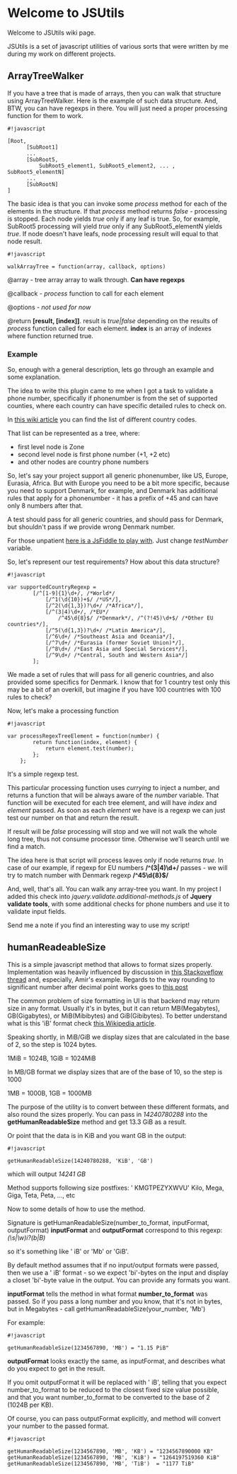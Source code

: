 # Welcome to JSUtils

Welcome to JSUtils wiki page.

JSUtils is a set of javascript utilities of various sorts that were written by me during my work on different projects.

## ArrayTreeWalker

If you have a tree that is made of arrays, then you can walk that structure using ArrayTreeWalker.
Here is the example of such data structure. 
And, BTW, you can have regexps in there. You will just need a proper processing function for them to work.

```
#!javascript

[Root,
      [SubRoot1]
      ...
      [SubRoot5,
          SubRoot5_element1, SubRoot5_element2, ... , SubRoot5_elementN]
      ...
      [SubRootN]
]
```

The basic idea is that you can invoke some *process* method for each of the elements in the structure. If that *process* method returns *false* - processing is stopped.
Each node yields *true* only if any leaf is true.
So, for example, SubRoot5 processing will yield *true* only if any SubRoot5_elementN yields *true*.
If node doesn't have leafs, node processing result will equal to that node result.

```
#!javascript

walkArrayTree = function(array, callback, options)
```

@array - tree array array to walk through. **Can have regexps**

@callback - *process* function to call for each element

@options - *not used for now*


@return **[result, [index]]**. result is *true|false* depending on the results of *process* function called for each element. **index** is an array of indexes where function returned true.

### Example

So, enough with a general description, lets go through an example and some explanation.


The idea to write this plugin came to me when I got a task to validate a phone number, specifically if phonenumber is from the set of supported counties, where each country can have specific detailed rules to check on.


In [this wiki article](http://en.wikipedia.org/wiki/List_of_country_calling_codes) you can find the list of different country codes.

That list can be represented as a tree, where:
- first level node is Zone
- second level node is first phone number (+1, +2 etc)
- and other nodes are country phone numbers


So, let's say your project support all generic phonenumber, like US, Europe, Eurasia, Africa. But with Europe you need to be a bit more specific, because you need to support Denmark, for example, and Denmark has additional rules that apply for a phonenumber - it has a prefix of +45 and can have only 8 numbers after that.


A test should pass for all generic countries, and should pass for Denmark, but shouldn't pass if we provide wrong Denmark number.


For those unpatient [here is a JsFiddle to play with](http://jsfiddle.net/AAverin/2nuuV/). Just change *testNumber* variable.


So, let's represent our test requirements? How about this data structure?

```
#!javascript

var supportedCountryRegexp =
        [/^[1-9]{1}\d+/, /*World*/
            [/^1(\d{10})+$/ /*US*/],
            [/^2(\d{1,3})?\d+/ /*Africa*/],
            [/^(3|4)\d+/, /*EU*/
                /^45\d{8}$/ /*Denmark*/, /^(?!45)\d+$/ /*Other EU countries*/],
            [/^5(\d{1,3})?\d+/ /*Latin America*/],
            [/^6\d+/ /*Southeast Asia and Oceania*/],
            [/^7\d+/ /*Eurasia (former Soviet Union)*/],
            [/^8\d+/ /*East Asia and Special Services*/],
            [/^9\d+/ /*Central, South and Western Asia*/]
        ];
```

We made a set of rules that will pass for all generic countries, and also provided some specifics for Denmark.
I know that for 1 country test only this may be a bit of an overkill, but imagine if you have 100 countries with 100 rules to check?


Now, let's make a processing function

```
#!javascript

var processRegexTreeElement = function(number) {
        return function(index, element) {
            return element.test(number);
        };
    };
```

It's a simple regexp test.

This particular processing function uses *currying* to inject a number, and returns a function that will be always aware of the *number* variable. That function will be executed for each tree element, and will have *index* and *element* passed.
As soon as each *element* we have is a regexp we can just test our number on that and return the result.

If result will be *false* processing will stop and we will not walk the whole long tree, thus not consume processor time. Otherwise we'll search until we find a match.

The idea here is that script will process leaves only if node returns *true*. In case of our example, if regexp for EU numbers **/^(3|4)\d+/** passes - we will try to match number with Denmark regexp **/^45\d{8}$/**

And, well, that's all.
You can walk any array-tree you want.
In my project I added this check into *jquery.validate.additional-methods.js* of **Jquery validate tools**, with some additional checks for phone numbers and use it to validate input fields.

Send me a note if you find an interesting way to use my script!

## humanReadeableSize

This is a simple javascript method that allows to format sizes properly. Implementation was heavily influenced by discussion in [this Stackoveflow thread](http://stackoverflow.com/questions/4498866/actual-numbers-to-the-human-readable-values) and, especially, Amir's example. Regards to the way rounding to significant number after decimal point works goes to [this post](http://www.dacris.com/blog/2011/09/09/javascript-code-snippet-round-to-significant-digits/)

The common problem of size formatting in UI is that backend may return size in any format. Usually it's in bytes, but it can return MB(Megabytes), GB(Gigabytes), or MiB(Mibibytes) and GiB(Gibibytes).
To better understand what is this 'iB' format check [this Wikipedia article](http://en.wikipedia.org/wiki/Mebibyte).

Speaking shortly, in MiB/GiB we display sizes that are calculated in the base of 2, so the step is 1024 bytes.

1MiB = 1024B, 1GiB = 1024MiB

In MB/GB format we display sizes that are of the base of 10, so the step is 1000

1MB = 1000B, 1GB = 1000MB

The purpose of the utility is to convert between these different formats, and also round the sizes properly.
You can pass in *14240780288* into the **getHumanReadableSize** method and get 13.3 GiB as a result.

Or point that the data is in KiB and you want GB in the output: 

```
#!javascript

getHumanReadableSize(14240780288, 'KiB', 'GB')
```
which will output *14241 GB*

Method supports following size postfixes:
' KMGTPEZYXWVU'
Kilo, Mega, Giga, Teta, Peta, ..., etc

Now to some details of how to use the method.

Signature is getHumanReadableSize(number_to_format, inputFormat, outputFormat)
**inputFormat** and **outputFormat** correspond to this regexp: *(\\s|\\w)i?(b|B)*

so it's something like ' iB' or 'Mb' or 'GiB'.

By default method assumes that if no input/output formats were passed, then we use a ' iB' format - so we expect 'bi'-bytes on the input and display a closet 'bi'-byte value in the output.
You can provide any formats you want.

**inputFormat** tells the method in what format **number_to_format** was passed. So if you pass a long number and you know, that it's not in bytes, but in Megabytes - call getHumanReadableSize(your_number, 'Mb')

For example:

```
#!javascript

getHumanReadableSize(1234567890, 'MB') = "1.15 PiB"
```

**outputFormat** looks exactly the same, as inputFormat, and describes what do you expect to get in the result. 

If you omit outputFormat it will be replaced with ' iB', telling that you expect number_to_format to be reduced to the closest fixed size value possible, and that you want number_to_format to be converted to the base of 2 (1024B per KB).

Of course, you can pass outputFormat explicitly, and method will convert your number to the passed format.

```
#!javascript

getHumanReadableSize(1234567890, 'MB', 'KB') = "1234567890000 KB"
getHumanReadableSize(1234567890, 'MB', 'KiB') = "1264197519360 KiB"
getHumanReadableSize(1234567890, 'MB', 'TiB')  = "1177 TiB"
```